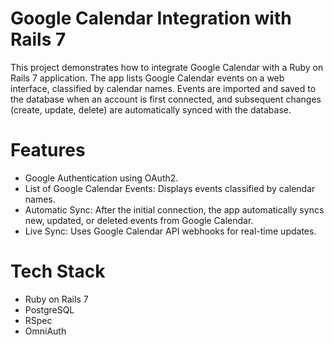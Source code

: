 # Google Calendar Integration with Rails 7

This project demonstrates how to integrate Google Calendar with a Ruby on Rails 7 application. The app lists Google Calendar events on a web interface, classified by calendar names.
Events are imported and saved to the database when an account is first connected, and subsequent changes (create, update, delete) are automatically synced with the database.

# Features
 - Google Authentication using OAuth2.
 - List of Google Calendar Events: Displays events classified by calendar names.
 - Automatic Sync: After the initial connection, the app automatically syncs new, updated, or deleted events from Google Calendar.
 - Live Sync: Uses Google Calendar API webhooks for real-time updates.


# Tech Stack
- Ruby on Rails 7
 - PostgreSQL
 - RSpec
 - OmniAuth
